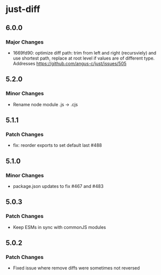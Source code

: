 # just-diff

## 6.0.0

### Major Changes

- 1669fd90: optimize diff path: trim from left and right (recursviely) and use shortest path, replace at root level if values are of different type. Addresses https://github.com/angus-c/just/issues/505

## 5.2.0

### Minor Changes

- Rename node module .js -> .cjs

## 5.1.1

### Patch Changes

- fix: reorder exports to set default last #488

## 5.1.0

### Minor Changes

- package.json updates to fix #467 and #483

## 5.0.3

### Patch Changes

- Keep ESMs in sync with commonJS modules

## 5.0.2

### Patch Changes

- Fixed issue where remove diffs were sometimes not reversed

